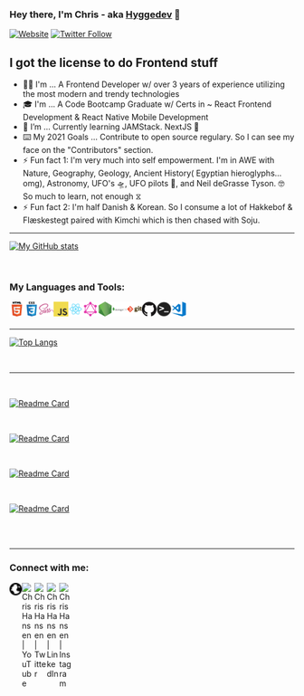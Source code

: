 ### Hey there, I'm Chris - aka [Hyggedev][website] 👋

[![Website](https://img.shields.io/website?label=chrisbhansen.com&style=for-the-badge&url=https%3A%2F%2Fwww.chrisbhansen.com)](https://www.chrisbhansen.me)
[![Twitter Follow](https://img.shields.io/twitter/follow/hyggedev?color=1DA1F2&logo=twitter&style=for-the-badge)](https://twitter.com/intent/follow?original_referer=https%3A%2F%2Fgithub.com%2Fchansen17&screen_name=hyggedev)

## I got the license to do Frontend stuff
- 👨‍💻  I'm ... A Frontend Developer w/ over 3 years of experience utilizing the most modern and trendy technologies
- 🎓  I'm ... A Code Bootcamp Graduate w/ Certs in ~ React Frontend Development & React Native Mobile Development 
- 🌊  I’m ... Currently learning JAMStack. NextJS 🤘
- ⌨️  My 2021 Goals ... Contribute to open source regulary. So I can see my face on the "Contributors" section. 
- ⚡️  Fun fact 1: I'm very much into self empowerment. I'm in AWE with Nature, Geography, Geology, 
     Ancient History( Egyptian hieroglyphs... omg), Astronomy, UFO's 🛸, UFO pilots 👾, and Neil deGrasse Tyson. 🤓 So much to learn, not enough ⧖
- ⚡️  Fun fact 2: I'm half Danish & Korean. So I consume a lot of Hakkebof & Flæskestegt paired with Kimchi which is then chased with Soju. 
 
---

<!-- ### Spotify Playing 🎧

[<img src="https://now-playing-codestackr.vercel.app/api/spotify-playing" alt="codeSTACKr Spotify Playing" width="350" />](https://open.spotify.com/user/swyqyimdc12jajde4vpwd2x1b) -->

[![My GitHub stats](https://github-readme-stats.vercel.app/api?username=chansen17&hide=contribs,stars,prs&show_icons=true&theme=tokyonight
)](https://github.com/chansen17/github-readme-stats)

<br/>

### My Languages and Tools:

<img align="left" alt="HTML5" width="26px" src="https://raw.githubusercontent.com/github/explore/80688e429a7d4ef2fca1e82350fe8e3517d3494d/topics/html/html.png" />
<img align="left" alt="CSS3" width="26px" src="https://raw.githubusercontent.com/github/explore/80688e429a7d4ef2fca1e82350fe8e3517d3494d/topics/css/css.png" />
<img align="left" alt="Sass" width="26px" src="https://raw.githubusercontent.com/github/explore/80688e429a7d4ef2fca1e82350fe8e3517d3494d/topics/sass/sass.png" />
<img align="left" alt="JavaScript" width="26px" src="https://raw.githubusercontent.com/github/explore/80688e429a7d4ef2fca1e82350fe8e3517d3494d/topics/javascript/javascript.png" />
<img align="left" alt="React" width="26px" src="https://raw.githubusercontent.com/github/explore/80688e429a7d4ef2fca1e82350fe8e3517d3494d/topics/react/react.png" />
<img align="left" alt="GraphQL" width="26px" src="https://raw.githubusercontent.com/github/explore/80688e429a7d4ef2fca1e82350fe8e3517d3494d/topics/graphql/graphql.png" />
<img align="left" alt="Node.js" width="26px" src="https://raw.githubusercontent.com/github/explore/80688e429a7d4ef2fca1e82350fe8e3517d3494d/topics/nodejs/nodejs.png" />
<img align="left" alt="MongoDB" width="26px" src="https://raw.githubusercontent.com/github/explore/80688e429a7d4ef2fca1e82350fe8e3517d3494d/topics/mongodb/mongodb.png" />
<img align="left" alt="Git" width="26px" src="https://raw.githubusercontent.com/github/explore/80688e429a7d4ef2fca1e82350fe8e3517d3494d/topics/git/git.png" />
<img align="left" alt="GitHub" width="26px" src="https://raw.githubusercontent.com/github/explore/78df643247d429f6cc873026c0622819ad797942/topics/github/github.png" />
<img align="left" alt="Terminal" width="26px" src="https://raw.githubusercontent.com/github/explore/80688e429a7d4ef2fca1e82350fe8e3517d3494d/topics/terminal/terminal.png" />
<img align="left" alt="Visual Studio Code" width="26px" src="https://raw.githubusercontent.com/github/explore/80688e429a7d4ef2fca1e82350fe8e3517d3494d/topics/visual-studio-code/visual-studio-code.png" />

<br/>
<br/>

---

[![Top Langs](https://github-readme-stats.vercel.app/api/top-langs/?username=chansen17&hide=roff)](https://github.com/chansen17/github-readme-stats)

<br/>

---

<br/>

[![Readme Card](https://github-readme-stats.vercel.app/api/pin/?username=chansen17&repo=airtable-cms&theme=tokyonight)](https://github.com/chansen17/airtable-cms)

<br/>

[![Readme Card](https://github-readme-stats.vercel.app/api/pin/?username=chansen17&repo=airbnb-clone&theme=tokyonight)](https://github.com/chansen17/airbnb-clone)

<br/>

[![Readme Card](https://github-readme-stats.vercel.app/api/pin/?username=chansen17&repo=cryptodex&theme=tokyonight)](https://github.com/chansen17/cryptodex)

<br/>

[![Readme Card](https://github-readme-stats.vercel.app/api/pin/?username=chansen17&repo=creditCardPaymentUI&theme=tokyonight)](https://github.com/chansen17/creditCardPaymentUI)

<br />
<br/>

---

### Connect with me:

[<img align="left" alt="Chris Hansen | Portfolio" width="22px" src="https://raw.githubusercontent.com/iconic/open-iconic/master/svg/globe.svg" />][website]
[<img align="left" alt="Chris Hansen | YouTube" width="22px" src="https://cdn.jsdelivr.net/npm/simple-icons@v3/icons/youtube.svg" />][youtube]
[<img align="left" alt="Chris Hansen | Twitter" width="22px" src="https://cdn.jsdelivr.net/npm/simple-icons@v3/icons/twitter.svg" />][twitter]
[<img align="left" alt="Chris Hansen | LinkedIn" width="22px" src="https://cdn.jsdelivr.net/npm/simple-icons@v3/icons/linkedin.svg" />][linkedin]
[<img align="left" alt="Chris Hansen | Instagram" width="22px" src="https://cdn.jsdelivr.net/npm/simple-icons@v3/icons/instagram.svg" />][instagram]


[website]: https://www.chrisbhansen.me
[twitter]: https://www.twitter.com/codeSTACKr
[youtube]: https://www.youtube.com/channel/UCoOIzHe6x06ZcEhllL8K0Aw
[instagram]: https://www.instagram.com/hyggedev
[linkedin]: https://www.linkedin.com/in/hyggedev/
